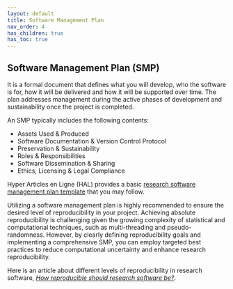 ```yaml
---
layout: default
title: Software Management Plan
nav_order: 4
has_children: true
has_toc: true
---
```


## Software Management Plan (SMP)

It is a formal document that defines what you will develop, who the software is for, how it will be delivered and how it will be supported over time. The plan addresses management during the active phases of development and sustainability once the project is completed.  

An SMP typically includes the following contents:  

- Assets Used & Produced
- Software Documentation & Version Control Protocol
- Preservation & Sustainability
- Roles & Responsibilities
- Software Dissemination & Sharing
- Ethics, Licensing & Legal Compliance

Hyper Articles en Ligne (HAL) provides a basic [research software management plan template](https://hal.science/hal-01802565) that you may follow.  

Utilizing a software management plan is highly recommended to ensure the desired level of reproducibility in your project. Achieving absolute reproducibility is challenging given the growing complexity of statistical and computational techniques, such as multi-threading and pseudo-randomness. However, by clearly defining reproducibility goals and implementing a comprehensive SMP, you can employ targeted best practices to reduce computational uncertainty and enhance research reproducibility.  

Here is an article about different levels of reproducibility in research software, [_How reproducible should research software be?_](https://zenodo.org/record/4761867).  
